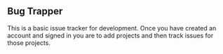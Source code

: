 ## Bug Trapper

This is a basic issue tracker for development.  Once you have created an account and signed in you are to add projects and then track issues for those projects.